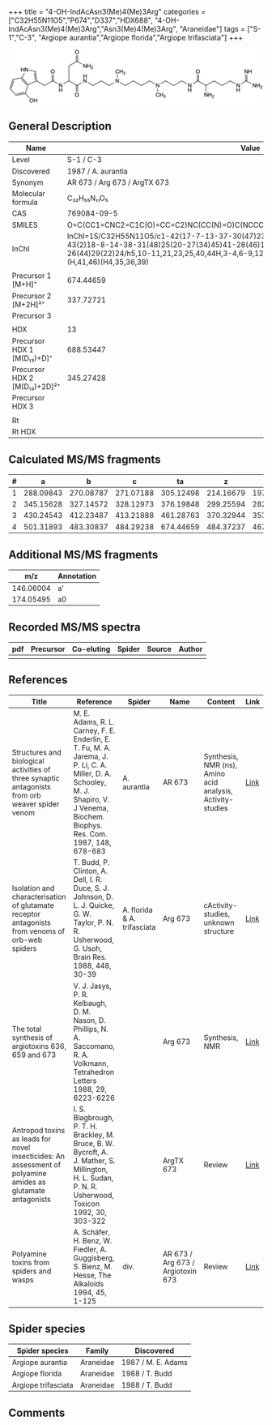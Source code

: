 +++
title = "4-OH-IndAcAsn3(Me)4(Me)3Arg"
categories = ["C32H55N11O5","P674","D337","HDX688",
"4-OH-IndAcAsn3(Me)4(Me)3Arg","Asn3(Me)4(Me)3Arg",
"Araneidae"]
tags = ["S-1","C-3",
"Argiope aurantia","Argiope florida","Argiope trifasciata"]
+++

![](/img/4-OH-IndAcAsn3(Me)4(Me)3Arg.png)

## General Description

| Name                         | Value                        |
|------------------------------|------------------------------|
| Level                        | S-1 / C-3                          |
| Discovered                   | 1987 / A. aurantia           |
| Synonym                      | AR 673 / Arg 673 / ArgTX 673 |
| Molecular formula            | C₃₂H₅₅N₁₁O₅                  |
| CAS                          | 769084-09-5                  |
| SMILES | O=C(CC1=CNC2=C1C(O)=CC=C2)NC(CC(N)=O)C(NCCCN(C)CCCCN(C)CCCNC(C(CCCNC(N)=N)N)=O)=O  |
| InChI  | InChI=1S/C32H55N11O5/c1-42(17-7-13-37-30(47)23(33)9-6-12-39-32(35)36)15-3-4-16-43(2)18-8-14-38-31(48)25(20-27(34)45)41-28(46)19-22-21-40-24-10-5-11-26(44)29(22)24/h5,10-11,21,23,25,40,44H,3-4,6-9,12-20,33H2,1-2H3,(H2,34,45)(H,37,47)(H,38,48)(H,41,46)(H4,35,36,39)  |
|                              |                              |
| Precursor 1 [M+H]⁺           | 674.44659                    |
| Precursor 2 [M+2H]²⁺         | 337.72721                    |
| Precursor 3                  |                              |
|                              |                              |
| HDX                          | 13                           |
| Precursor HDX 1 [M(D₁₃)+D]⁺   | 688.53447                    |
| Precursor HDX 2 [M(D₁₃)+2D]²⁺ | 345.27428                    |
| Precursor HDX 3              |                              |
|                              |                              |
| Rt                           |                              |
| Rt HDX                       |                              |

## Calculated MS/MS fragments

| # | a         | b         | c         | ta        | z         | y         | tz        |
|---|-----------|-----------|-----------|-----------|-----------|-----------|-----------|
| 1 | 288.09843 | 270.08787 | 271.07188 | 305.12498 | 214.16679 | 197.14024 | 245.20899 |
| 2 | 345.15628 | 327.14572 | 328.12973 | 376.19848 | 299.25594 | 282.22939 | 330.29814 |
| 3 | 430.24543 | 412.23487 | 413.21888 | 461.28763 | 370.32944 | 353.30289 | 387.35599 |
| 4 | 501.31893 | 483.30837 | 484.29238 | 674.44659 | 484.37237 | 467.34582 | 501.39892 |

## Additional MS/MS fragments

| m/z       | Annotation |
|-----------|------------|
| 146.06004    | a'   |
| 174.05495    | a0   |

## Recorded MS/MS spectra

| pdf | Precursor | Co-eluting | Spider | Source | Author |
|-----|-----------|------------|--------|--------|--------|
|     |           |            |        |        |        |

## References

| Title                                                                                                       | Reference                                                                                                                                                                             | Spider                      | Name                              | Content                                                    | Link                                                                        |
|-------------------------------------------------------------------------------------------------------------|---------------------------------------------------------------------------------------------------------------------------------------------------------------------------------------|-----------------------------|-----------------------------------|------------------------------------------------------------|-----------------------------------------------------------------------------|
| Structures and biological activities of three synaptic antagonists from orb weaver spider venom             | M. E. Adams, R. L. Carney, F. E. Enderlin, E. T. Fu, M. A. Jarema, J. P. Li, C. A. Miller, D. A. Schooley, M. J. Shapiro, V. J Venema, Biochem. Biophys. Res. Com. 1987, 148, 678-683 | A. aurantia                 | AR 673                            | Synthesis, NMR (ns), Amino acid analysis, Activity-studies | [Link](https://www.sciencedirect.com/science/article/pii/0006291X87909302)  |
| Isolation and characterisation of glutamate receptor antagonists from venoms of orb-web spiders             | T. Budd, P. Clinton, A. Dell, I. R. Duce, S. J. Johnson, D. L. J. Quicke, G. W. Taylor, P. N. R. Usherwood, G. Usoh, Brain Res. 1988, 448, 30-39                                      | A. florida & A. trifasciata | Arg 673                           | cActivity-studies, unknown structure                       | [Link](https://www.sciencedirect.com/science/article/pii/0006899388910980)  |
| The total synthesis of argiotoxins 636, 659 and 673                                                         | V. J. Jasys, P. R. Kelbaugh, D. M. Nason, D. Phillips, N. A. Saccomano, R. A. Volkmann, Tetrahedron Letters 1988, 29, 6223-6226                                                       |                             | Arg 673                           | Synthesis, NMR                                             | [Link](https://www.sciencedirect.com/science/article/pii/S0040403900823102) |
| Antropod toxins as leads for novel insecticides: An assessment of polyamine amides as glutamate antagonists | I. S. Blagbrough, P. T. H. Brackley, M. Bruce, B. W. Bycroft, A. J. Mather, S. Millington, H. L. Sudan, P. N. R. Usherwood, Toxicon 1992, 30, 303-322                                 |                             | ArgTX 673                         | Review                                                     | [Link](https://www.sciencedirect.com/science/article/pii/0041010192908712)  |
| Polyamine toxins from spiders and wasps                                                                     | A. Schäfer, H. Benz, W. Fiedler, A. Guggisberg, S. Bienz, M. Hesse, The Alkaloids 1994, 45, 1-125                                                                                     | div.                        | AR 673 / Arg 673 / Argiotoxin 673 | Review                                                     | [Link](https://www.sciencedirect.com/science/article/pii/S009995980860276X) |

## Spider species

| Spider species      | Family    | Discovered         |
|---------------------|-----------|--------------------|
| Argiope aurantia    | Araneidae | 1987 / M. E. Adams |
| Argiope florida     | Araneidae | 1988 / T. Budd     |
| Argiope trifasciata | Araneidae | 1988 / T. Budd     |

## Comments
